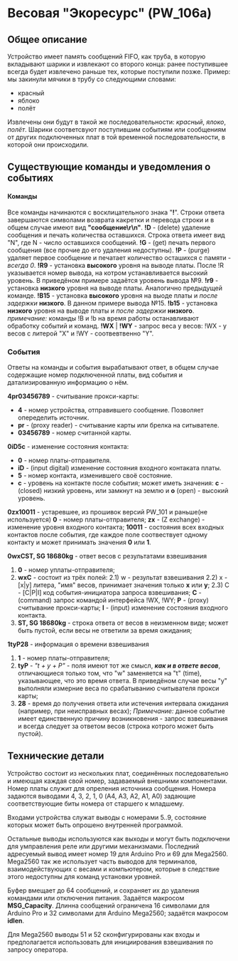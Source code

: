 # Весовая "Экоресурс" (PW_106a)
## Общее описание
 Устройство имеет память сообщений FIFO, как труба, в которую вкладывают шарики и извлекают со второго конца: ранее поступившее всегда будет извлечено раньше тех, которые поступили позже. Пример: мы закинули мячики в трубу со следующими словами:
 - красный
 - яблоко
 - полёт
 
Извлечены они будут в такой же последовательности: *красный*, *ялоко*, *полёт*. Шарики соответсвуют поступившим событиям или сообщениям от других подключенных плат в той временной последовательности, в которой они происходили.
## Существующие команды и уведомления о событиях  
#### Команды 
Все команды начинаются с восклицательного знака "**!**". Строки ответа завершаются символами возврата какретки и перевода строки и в общем случае имеют вид **"сообщение\r\n"**.
**!D** - (delete) удаление сообщения и печать количества оставшихся. Строка ответа имеет вид "N",  где N - число оставшихся сообщений.
**!G** - (get) печать первого сообщения (все прочие до его удаления недоступны).
**!P** - (purge) удаляет первое сообщение и печатает количество осташихся с памяти - *всегда 0*.
**!R9** - установка **высокого** уровня на выводе платы. После !R указывается номер вывода, на котром устанавливается высокий уровень. В приведёном примере задаётся уровень вывода №9.
**!r9** - установка **низкого** уровня на выводе платы. Аналогично предыдущей команде.
**!B15** - установка **высокого** уровня на выоде платы и *после задержки* **низкого**. В данном примере вывода №15.
**!b15** - установка **низкого** уровня на выводе платы и *после задержки* **низкого**. 
*примечание:* команды !B и !b на время работы останавливают обработку событий и команд.
**!WX** | **!WY** - запрос веса у весов: !WX - у весов с литерой "X" и !WY - соотвевтвенно "Y".

### События
Ответы на команды и события вырабатывают ответ, в общем случае содержащие номер подключенной платы, вид события и датализированную информацию о нём. 

**4pr03456789** - считывание прокси-карты:
+ **4** - номер устройства, отправившего сообщение. Позволяет опеределить источник.
+ **pr** - (proxy reader) - считывание карты или брелка на ситывателе.
+ **03456789** - номер считанной карты.
  
**0iD5c** - изменение состояния контакта:
+ **0** - номер платы-отправителя.
+ **iD** - (input digital) изменение состояния входного контаката платы.
+ **5** - номер контакта, изменившего своё состояние.
+ **с** - уровень на контакте после события; может иметь значения: **c** - (closed) низкий уровень, или замкнут на землю и  **o** (open) - высокий уровень.

**0zx10011** - устаревшее, из прошивок версий PW_101 и раньше(не используется)
**0** - номер платы-отправителя; **zx** -  (Z exchange) - изменение уровня входного контакта; **10011** - состояния всех входных контактов после события, где каждое поле соотвествует одному контакту и может принимать значения **0** или **1**.

**0wxCST, SG 18680kg** - ответ весов с результатами взвешивания
1) **0** - номер уплаты-отправителя;
2) **wxC** - состоит из трёх полей:
2.1) w - результат взвешивания
2.2) x - [x|y] литера, "имя" весов, принимает значения только **x** или **y**;
2.3) С - [C|P|I] код события-инициатора запроса взвешивания; **C**  - (command) запрос командой интерфейса !WX, !WY; **P** - (proxy) считывание прокси-карты; **I** - (input) изменение состояния входного контакта.
3) **ST, SG 18680kg** - строка ответа от весов в неизменном виде; может быть пустой, если весы не ответили за время ожидания;

**1tyP28** - информация о времени взвешивания
1) **1**  - номер платы-отправителя;
2) **tyP** - *"t + y + P"* - поля имеют тот же смысл, ***как и в ответе весов***, отличающиеся только том, что "w" заменяется на "t" (time), указывающее, что это время ответа. В приведёном случае весы "y" выполняли измерние веса по срабатыванию считывателя прокси карты;
3) **28**  - время до получения ответа или истечения интервала ожидания (например, при неисправных весах);
 *Примечание:* данное событие имеет единственную причину возникновения - запрос взвешивания и всегда следует за ответом весов (строка котрого может быть пустой).

## Технические детали

Устройство состоит из нескольких плат, соединённых последовательно и имеющая каждая свой номер, задаваемый внешними компонентами. Номер платы служит для опреления источника сообщения. Номера задаются выводами 4, 3, 2, 1, 0 (A4, A3, A2, A1, A0) задающие соответствующие биты номера от старшего к младшему.

Входами устройства служат выводы с номерами 5..9, состояние которых может быть опрошено внутренней программой.

Остальные выводы используются как выходы и могут быть подключени для умправления реле или другими механизмами. Последний адресуемый вывод имеет номер 19 для Arduino Pro и 69 для Mega2560. Mega2560 так же использует часть выводов для терминалов, взаимодействующих с весами и компьютером, которые в следствие этого недоступны для команд установки уровней.

Буфер вмещает до 64 сообщений, и сохраняет их до удаления командами или отключения питания. Задаётся макросом **MSG_Capacity**. Длинна сообщений ограничена 16 символами для Arduino Pro и 32 символами для Arduino Mega2560; задаётся макросом **idlen**.

Для Mega2560 выводы 51 и 52 сконфигурированы как входы и предполагается использовать для инициирования взвешивания по запросу оператора.





